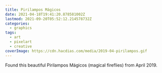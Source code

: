 ```yaml
---
title: Pirilampos Mágicos
date: 2021-04-18T19:41:20.878581002Z
lastmod: 2021-09-20T05:52:12.214578732Z
categories:
  - graphics
tags:
  - art
  - pixelart
  - creative
coverImage: https://cdn.hacdias.com/media/2019-04-pirilampos.gif
---
```


Found this beautiful Pirilampos Mágicos (magical fireflies) from April 2019.
